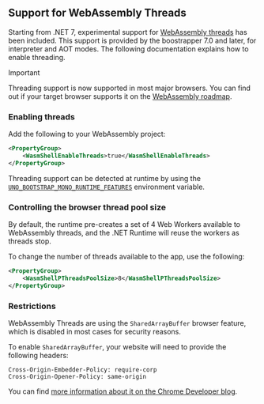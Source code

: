 ## Support for WebAssembly Threads

Starting from .NET 7, experimental support for [WebAssembly threads](https://github.com/WebAssembly/threads/blob/master/proposals/threads/Overview.md) has been included. This support is provided by the boostrapper 7.0 and later, for interpreter and AOT modes. The following documentation explains how to enable threading.

> [!IMPORTANT]
> Threading support is now supported in most major browsers. You can find out if your target browser supports it on the [WebAssembly roadmap](https://webassembly.org/roadmap).

### Enabling threads
Add the following to your WebAssembly project:
```xml
<PropertyGroup>
	<WasmShellEnableThreads>true</WasmShellEnableThreads>
</PropertyGroup>
```

Threading support can be detected at runtime by using the [`UNO_BOOTSTRAP_MONO_RUNTIME_FEATURES`](features-environment-variables.md) environment variable.

### Controlling the browser thread pool size

By default, the runtime pre-creates a set of 4 Web Workers available to WebAssembly threads, and the .NET Runtime will reuse the workers as threads stop. 

To change the number of threads available to the app, use the following:
```xml
<PropertyGroup>
	<WasmShellPThreadsPoolSize>8</WasmShellPThreadsPoolSize>
</PropertyGroup>
```

### Restrictions
WebAssembly Threads are using the `SharedArrayBuffer` browser feature, which is disabled in most cases for security reasons. 

To enable `SharedArrayBuffer`, your website will need to provide the following headers:

```
Cross-Origin-Embedder-Policy: require-corp
Cross-Origin-Opener-Policy: same-origin
```

You can find [more information about it on the Chrome Developer blog](https://developer.chrome.com/blog/enabling-shared-array-buffer/).
